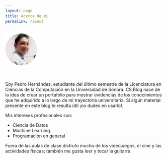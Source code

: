 ```yaml
---
layout: page
title: Acerca de mí
permalink: /about
---
```


<div class="container text-center">
    <span><img src="assets/images/yo.png" width="20%" height="20%"></span>
</div>
<br><br>

Soy Pedro Hernández, estudiante del último semestre de la Licenciatura en Ciencias de la Computación en la Universidad de Sonora. CS Blog
nace de la idea de crear un portafolio para mostrar evidencias de los conocimientos que he adquirido a lo largo de mi trayectoria universitaria. Si
algún material presente en este blog te resulta útil ¡no dudes en usarlo!.

Mis intereses profesionales son:

* Ciencia de Datos
* Machine Learning
* Programación en general

Fuera de las aulas de clase disfruto mucho de los videojuegos, el cine y las actividades físicas; también me gusta leer y tocar la guitarra.


<!--
<p class="mb-5"><img class="shadow-lg" src="{{site.baseurl}}/assets/images/mediumish-jekyll-template.png" alt="jekyll template mediumish" /></p>
<h4>Documentation</h4>

<p>Please, read the docs <a href="https://bootstrapstarter.com/bootstrap-templates/template-mediumish-bootstrap-jekyll/">here</a>.</p>

<h4>Questions or bug reports?</h4>

<p>Head over to our <a href="https://github.com/wowthemesnet/mediumish-theme-jekyll">Github repository</a>!</p>

</div>

<div class="col-md-4">

<div class="sticky-top sticky-top-80">
<h5>Buy me a coffee</h5>

<p>Thank you for your support! Your donation helps me to maintain and improve <a target="_blank" href="https://github.com/wowthemesnet/mediumish-theme-jekyll">Mediumish <i class="fab fa-github"></i></a>.</p>

<a target="_blank" href="https://www.wowthemes.net/donate/" class="btn btn-danger">Buy me a coffee</a> <a target="_blank" href="https://bootstrapstarter.com/bootstrap-templates/template-mediumish-bootstrap-jekyll/" class="btn btn-warning">Documentation</a>

</div>
</div>
</div>
-->
